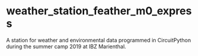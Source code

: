# weather_station_feather_m0_express
A station for weather and environmental data programmed in CircuitPython during the summer camp 2019 at IBZ Marienthal.
